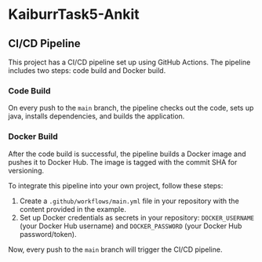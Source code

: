 # KaiburrTask5-Ankit
## CI/CD Pipeline

This project has a CI/CD pipeline set up using GitHub Actions. The pipeline includes two steps: code build and Docker build.

### Code Build

On every push to the `main` branch, the pipeline checks out the code, sets up java, installs dependencies, and builds the application.

### Docker Build

After the code build is successful, the pipeline builds a Docker image and pushes it to Docker Hub. The image is tagged with the commit SHA for versioning.

To integrate this pipeline into your own project, follow these steps:

1. Create a `.github/workflows/main.yml` file in your repository with the content provided in the example.
2. Set up Docker credentials as secrets in your repository: `DOCKER_USERNAME` (your Docker Hub username) and `DOCKER_PASSWORD` (your Docker Hub password/token).

Now, every push to the `main` branch will trigger the CI/CD pipeline.

    
    

